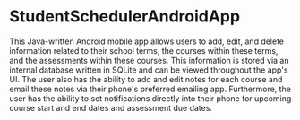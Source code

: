 # StudentSchedulerAndroidApp
This Java-written Android mobile app allows users to add, edit, and delete information related to their school terms, the courses within these terms, and the assessments within these courses. This information is stored via an internal database written in SQLite and can be viewed throughout the app's UI. The user also has the ability to add and edit notes for each course and email these notes via their phone's preferred emailing app. Furthermore, the user has the ability to set notifications directly into their phone for upcoming course start and end dates and assessment due dates.

